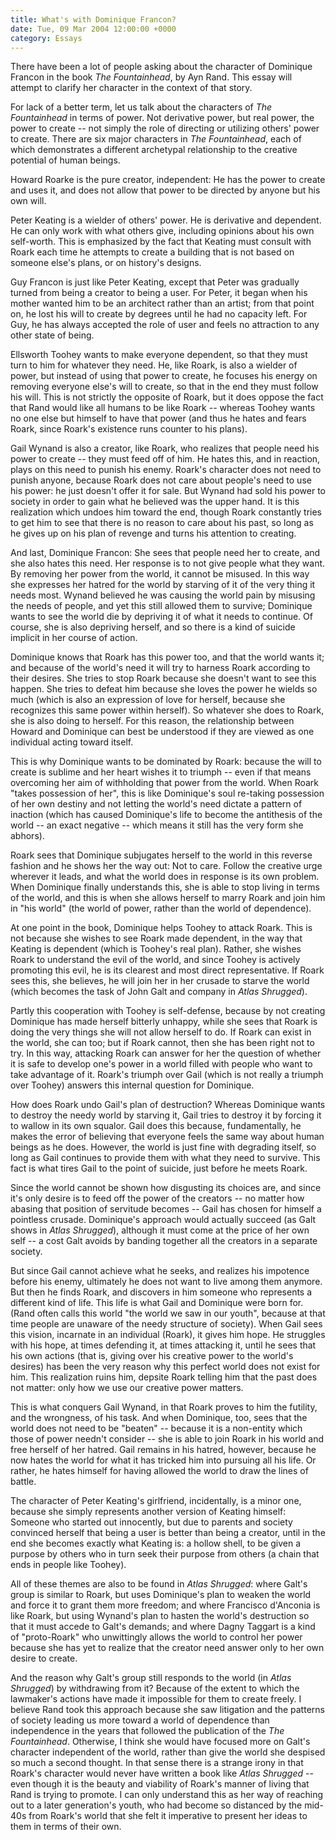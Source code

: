 ```yaml
---
title: What's with Dominique Francon?
date: Tue, 09 Mar 2004 12:00:00 +0000
category: Essays
---
```


There have been a lot of people asking about the character of Dominique
Francon in the book *The Fountainhead*, by Ayn Rand.  This essay will
attempt to clarify her character in the context of that story.

For lack of a better term, let us talk about the characters of *The
Fountainhead* in terms of power.  Not derivative power, but real power,
the power to create -- not simply the role of directing or utilizing
others' power to create.  There are six major characters in *The
Fountainhead*, each of which demonstrates a different archetypal
relationship to the creative potential of human beings.

Howard Roarke is the pure creator, independent: He has the power to
create and uses it, and does not allow that power to be directed by
anyone but his own will.

Peter Keating is a wielder of others' power.  He is derivative and
dependent.  He can only work with what others give, including opinions
about his own self-worth.  This is emphasized by the fact that Keating
must consult with Roark each time he attempts to create a building that
is not based on someone else's plans, or on history's designs.

Guy Francon is just like Peter Keating, except that Peter was gradually
turned from being a creator to being a user.  For Peter, it began when
his mother wanted him to be an architect rather than an artist; from
that point on, he lost his will to create by degrees until he had no
capacity left.  For Guy, he has always accepted the role of user and
feels no attraction to any other state of being.

Ellsworth Toohey wants to make everyone dependent, so that they must
turn to him for whatever they need.  He, like Roark, is also a wielder
of power, but instead of using that power to create, he focuses his
energy on removing everyone else's will to create, so that in the end
they must follow his will.  This is not strictly the opposite of Roark,
but it does oppose the fact that Rand would like all humans to be like
Roark -- whereas Toohey wants no one else but himself to have that power
(and thus he hates and fears Roark, since Roark's existence runs counter
to his plans).

Gail Wynand is also a creator, like Roark, who realizes that people need
his power to create -- they must feed off of him.  He hates this, and in
reaction, plays on this need to punish his enemy.  Roark's character
does not need to punish anyone, because Roark does not care about
people's need to use his power: he just doesn't offer it for sale.  But
Wynand had sold his power to society in order to gain what he believed
was the upper hand.  It is this realization which undoes him toward the
end, though Roark constantly tries to get him to see that there is no
reason to care about his past, so long as he gives up on his plan of
revenge and turns his attention to creating.

And last, Dominique Francon: She sees that people need her to create,
and she also hates this need.  Her response is to not give people what
they want.  By removing her power from the world, it cannot be misused.
In this way she expresses her hatred for the world by starving of it of
the very thing it needs most.  Wynand believed he was causing the world
pain by misusing the needs of people, and yet this still allowed them to
survive; Dominique wants to see the world die by depriving it of what it
needs to continue.  Of course, she is also depriving herself, and so
there is a kind of suicide implicit in her course of action.

Dominique knows that Roark has this power too, and that the world wants
it; and because of the world's need it will try to harness Roark
according to their desires.  She tries to stop Roark because she doesn't
want to see this happen.  She tries to defeat him because she loves the
power he wields so much (which is also an expression of love for
herself, because she recognizes this same power within herself).  So
whatever she does to Roark, she is also doing to herself.  For this
reason, the relationship between Howard and Dominique can best be
understood if they are viewed as one individual acting toward itself.

This is why Dominique wants to be dominated by Roark: because the will
to create is sublime and her heart wishes it to triumph -- even if that
means overcoming her aim of withholding that power from the world.  When
Roark "takes possession of her", this is like Dominique's soul re-taking
possession of her own destiny and not letting the world's need dictate a
pattern of inaction (which has caused Dominique's life to become the
antithesis of the world -- an exact negative -- which means it still has
the very form she abhors).

Roark sees that Dominique subjugates herself to the world in this
reverse fashion and he shows her the way out: Not to care.  Follow the
creative urge wherever it leads, and what the world does in response is
its own problem.  When Dominique finally understands this, she is able
to stop living in terms of the world, and this is when she allows
herself to marry Roark and join him in "his world" (the world of power,
rather than the world of dependence).

At one point in the book, Dominique helps Toohey to attack Roark.  This
is not because she wishes to see Roark made dependent, in the way that
Keating is dependent (which is Toohey's real plan).  Rather, she wishes
Roark to understand the evil of the world, and since Toohey is actively
promoting this evil, he is its clearest and most direct representative.
If Roark sees this, she believes, he will join her in her crusade to
starve the world (which becomes the task of John Galt and company in
*Atlas Shrugged*).

Partly this cooperation with Toohey is self-defense, because by not
creating Dominique has made herself bitterly unhappy, while she sees
that Roark is doing the very things she will not allow herself to do.
If Roark can exist in the world, she can too; but if Roark cannot, then
she has been right not to try.  In this way, attacking Roark can answer
for her the question of whether it is safe to develop one's power in a
world filled with people who want to take advantage of it.  Roark's
triumph over Gail (which is not really a triumph over Toohey) answers
this internal question for Dominique.

How does Roark undo Gail's plan of destruction?  Whereas Dominique wants
to destroy the needy world by starving it, Gail tries to destroy it by
forcing it to wallow in its own squalor.  Gail does this because,
fundamentally, he makes the error of believing that everyone feels the
same way about human beings as he does.  However, the world is just fine
with degrading itself, so long as Gail continues to provide them with
what they need to survive.  This fact is what tires Gail to the point of
suicide, just before he meets Roark.

Since the world cannot be shown how disgusting its choices are, and
since it's only desire is to feed off the power of the creators -- no
matter how abasing that position of servitude becomes -- Gail has chosen
for himself a pointless crusade.  Dominique's approach would actually
succeed (as Galt shows in *Atlas Shrugged*), although it must come at the
price of her own self -- a cost Galt avoids by banding together all the
creators in a separate society.

But since Gail cannot achieve what he seeks, and realizes his impotence
before his enemy, ultimately he does not want to live among them
anymore.  But then he finds Roark, and discovers in him someone who
represents a different kind of life.  This life is what Gail and
Dominique were born for.  (Rand often calls this world "the world we saw
in our youth", because at that time people are unaware of the needy
structure of society).  When Gail sees this vision, incarnate in an
individual (Roark), it gives him hope.  He struggles with his hope, at
times defending it, at times attacking it, until he sees that his own
actions (that is, giving over his creative power to the world's desires)
has been the very reason why this perfect world does not exist for him.
This realization ruins him, depsite Roark telling him that the past does
not matter: only how we use our creative power matters.

This is what conquers Gail Wynand, in that Roark proves to him the
futility, and the wrongness, of his task.  And when Dominique, too, sees
that the world does not need to be "beaten" -- because it is a
non-entity which those of power needn't consider -- she is able to join
Roark in his world and free herself of her hatred.  Gail remains in his
hatred, however, because he now hates the world for what it has tricked
him into pursuing all his life.  Or rather, he hates himself for having
allowed the world to draw the lines of battle.

The character of Peter Keating's girlfriend, incidentally, is a minor
one, because she simply represents another version of Keating himself:
Someone who started out innocently, but due to parents and society
convinced herself that being a user is better than being a creator,
until in the end she becomes exactly what Keating is: a hollow shell, to
be given a purpose by others who in turn seek their purpose from others
(a chain that ends in people like Toohey).

All of these themes are also to be found in *Atlas Shrugged*: where Galt's
group is similar to Roark, but uses Dominique's plan to weaken the world
and force it to grant them more freedom; and where Francisco d'Anconia
is like Roark, but using Wynand's plan to hasten the world's destruction
so that it must accede to Galt's demands; and where Dagny Taggart is a
kind of "proto-Roark" who unwittingly allows the world to control her
power because she has yet to realize that the creator need answer only
to her own desire to create.

And the reason why Galt's group still responds to the world (in *Atlas
Shrugged*) by withdrawing from it?  Because of the extent to which the
lawmaker's actions have made it impossible for them to create freely.  I
believe Rand took this approach because she saw litigation and the
patterns of society leading us more toward a world of dependence than
independence in the years that followed the publication of the *The
Fountainhead*.  Otherwise, I think she would have focused more on Galt's
character independent of the world, rather than give the world she
despised so much a second thought.  In that sense there is a strange
irony in that Roark's character would never have written a book like
*Atlas Shrugged* -- even though it is the beauty and viability of Roark's
manner of living that Rand is trying to promote.  I can only understand
this as her way of reaching out to a later generation's youth, who had
become so distanced by the mid-40s from Roark's world that she felt it
imperative to present her ideas to them in terms of their own.


